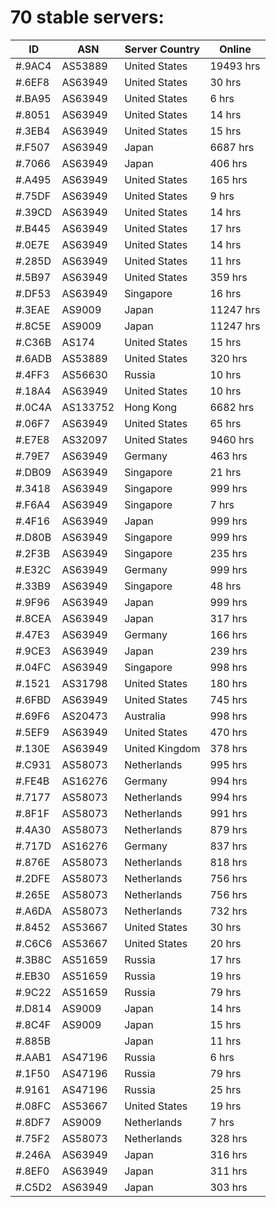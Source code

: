 # 70 stable servers:

| ID | ASN | Server Country | Online |
| ------ | ------ | ------ | ------ |
| #.9AC4 | AS53889 | United States | 19493 hrs |
| #.6EF8 | AS63949 | United States | 30 hrs |
| #.BA95 | AS63949 | United States | 6 hrs |
| #.8051 | AS63949 | United States | 14 hrs |
| #.3EB4 | AS63949 | United States | 15 hrs |
| #.F507 | AS63949 | Japan | 6687 hrs |
| #.7066 | AS63949 | Japan | 406 hrs |
| #.A495 | AS63949 | United States | 165 hrs |
| #.75DF | AS63949 | United States | 9 hrs |
| #.39CD | AS63949 | United States | 14 hrs |
| #.B445 | AS63949 | United States | 17 hrs |
| #.0E7E | AS63949 | United States | 14 hrs |
| #.285D | AS63949 | United States | 11 hrs |
| #.5B97 | AS63949 | United States | 359 hrs |
| #.DF53 | AS63949 | Singapore | 16 hrs |
| #.3EAE | AS9009 | Japan | 11247 hrs |
| #.8C5E | AS9009 | Japan | 11247 hrs |
| #.C36B | AS174 | United States | 15 hrs |
| #.6ADB | AS53889 | United States | 320 hrs |
| #.4FF3 | AS56630 | Russia | 10 hrs |
| #.18A4 | AS63949 | United States | 10 hrs |
| #.0C4A | AS133752 | Hong Kong | 6682 hrs |
| #.06F7 | AS63949 | United States | 65 hrs |
| #.E7E8 | AS32097 | United States | 9460 hrs |
| #.79E7 | AS63949 | Germany | 463 hrs |
| #.DB09 | AS63949 | Singapore | 21 hrs |
| #.3418 | AS63949 | Singapore | 999 hrs |
| #.F6A4 | AS63949 | Singapore | 7 hrs |
| #.4F16 | AS63949 | Japan | 999 hrs |
| #.D80B | AS63949 | Singapore | 999 hrs |
| #.2F3B | AS63949 | Singapore | 235 hrs |
| #.E32C | AS63949 | Germany | 999 hrs |
| #.33B9 | AS63949 | Singapore | 48 hrs |
| #.9F96 | AS63949 | Japan | 999 hrs |
| #.8CEA | AS63949 | Japan | 317 hrs |
| #.47E3 | AS63949 | Germany | 166 hrs |
| #.9CE3 | AS63949 | Japan | 239 hrs |
| #.04FC | AS63949 | Singapore | 998 hrs |
| #.1521 | AS31798 | United States | 180 hrs |
| #.6FBD | AS63949 | United States | 745 hrs |
| #.69F6 | AS20473 | Australia | 998 hrs |
| #.5EF9 | AS63949 | United States | 470 hrs |
| #.130E | AS63949 | United Kingdom | 378 hrs |
| #.C931 | AS58073 | Netherlands | 995 hrs |
| #.FE4B | AS16276 | Germany | 994 hrs |
| #.7177 | AS58073 | Netherlands | 994 hrs |
| #.8F1F | AS58073 | Netherlands | 991 hrs |
| #.4A30 | AS58073 | Netherlands | 879 hrs |
| #.717D | AS16276 | Germany | 837 hrs |
| #.876E | AS58073 | Netherlands | 818 hrs |
| #.2DFE | AS58073 | Netherlands | 756 hrs |
| #.265E | AS58073 | Netherlands | 756 hrs |
| #.A6DA | AS58073 | Netherlands | 732 hrs |
| #.8452 | AS53667 | United States | 30 hrs |
| #.C6C6 | AS53667 | United States | 20 hrs |
| #.3B8C | AS51659 | Russia | 17 hrs |
| #.EB30 | AS51659 | Russia | 19 hrs |
| #.9C22 | AS51659 | Russia | 79 hrs |
| #.D814 | AS9009 | Japan | 14 hrs |
| #.8C4F | AS9009 | Japan | 15 hrs |
| #.885B |  | Japan | 11 hrs |
| #.AAB1 | AS47196 | Russia | 6 hrs |
| #.1F50 | AS47196 | Russia | 79 hrs |
| #.9161 | AS47196 | Russia | 25 hrs |
| #.08FC | AS53667 | United States | 19 hrs |
| #.8DF7 | AS9009 | Netherlands | 7 hrs |
| #.75F2 | AS58073 | Netherlands | 328 hrs |
| #.246A | AS63949 | Japan | 316 hrs |
| #.8EF0 | AS63949 | Japan | 311 hrs |
| #.C5D2 | AS63949 | Japan | 303 hrs |

